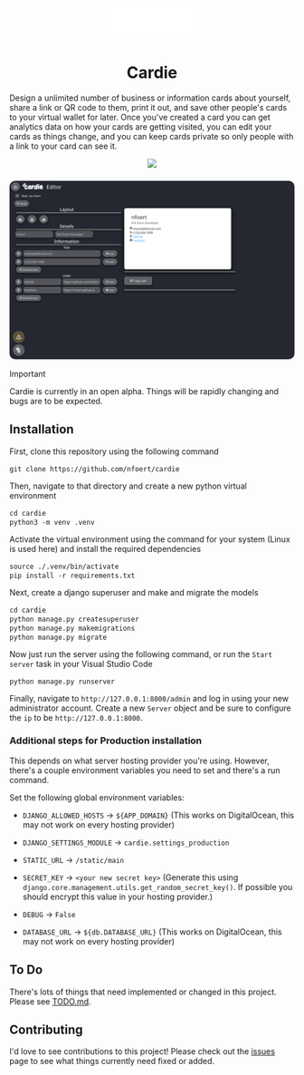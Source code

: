 <div align="center">
  <img src="repo/images/logo_light.png" style="width:15vw;">
</div>

<div align="center">
  <h1>Cardie</h1>
</div>

Design a unlimited number of business or information cards about yourself, share a link or QR code to them, print it out, and save other people's cards to your virtual wallet for later. Once you've created a card you can get analytics data on how your cards are getting visited, you can edit your cards as things change, and you can keep cards private so only people with a link to your card can see it.

<div align="center">
  <a href="https://skillicons.dev">
    <img src="https://skillicons.dev/icons?i=django,python,html,css,js,github,git,alpinejs"/>
  </a>
</div>

<div align="center">
  <img src="repo/images/screenshot1.png" style="border-radius: 10px; margin-top: 20px;">
</div>

> [!IMPORTANT]
> Cardie is currently in an open alpha. Things will be rapidly changing and bugs are to be expected.

## Installation

First, clone this repository using the following command
```
git clone https://github.com/nfoert/cardie
```

Then, navigate to that directory and create a new python virtual environment
```
cd cardie
python3 -m venv .venv
```

Activate the virtual environment using the command for your system (Linux is used here) and install the required dependencies
```
source ./.venv/bin/activate
pip install -r requirements.txt
```

Next, create a django superuser and make and migrate the models
```
cd cardie
python manage.py createsuperuser
python manage.py makemigrations
python manage.py migrate
```

Now just run the server using the following command, or run the `Start server` task in your Visual Studio Code
```
python manage.py runserver
```

Finally, navigate to `http://127.0.0.1:8000/admin` and log in using your new administrator account. Create a new `Server` object and be sure to configure the `ip` to be `http://127.0.0.1:8000`.

### Additional steps for Production installation
This depends on what server hosting provider you're using. However, there's a couple environment variables you need to set and there's a run command.

Set the following global environment variables:
- `DJANGO_ALLOWED_HOSTS` -> `${APP_DOMAIN}` (This works on DigitalOcean, this may not work on every hosting provider)
- `DJANGO_SETTINGS_MODULE` -> `cardie.settings_production`
- `STATIC_URL` -> `/static/main`

- `SECRET_KEY` -> `<your new secret key>` (Generate this using `django.core.management.utils.get_random_secret_key()`. If possible you should encrypt this value in your hosting provider.)
- `DEBUG` -> `False`
- `DATABASE_URL` -> `${db.DATABASE_URL}` (This works on DigitalOcean, this may not work on every hosting provider)

## To Do
There's lots of things that need implemented or changed in this project. Please see [TODO.md](TODO.md).

## Contributing
I'd love to see contributions to this project! Please check out the [issues](https://github.com/nfoert/issues) page to see what things currently need fixed or added.